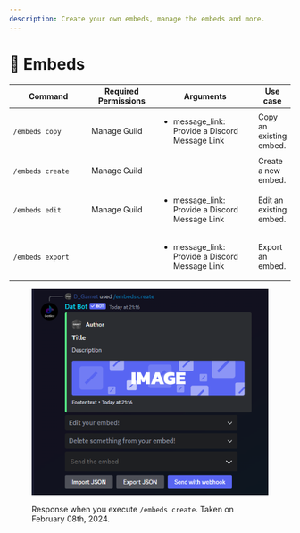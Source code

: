 ```yaml
---
description: Create your own embeds, manage the embeds and more.
---
```


# 🎨 Embeds

<table><thead><tr><th width="256">Command</th><th width="166">Required Permissions</th><th width="267">Arguments</th><th>Use case</th></tr></thead><tbody><tr><td><code>/embeds copy</code></td><td>Manage Guild</td><td><ul><li>message_link: Provide a Discord Message Link</li></ul></td><td>Copy an existing embed.</td></tr><tr><td><code>/embeds create</code></td><td>Manage Guild</td><td></td><td>Create a new embed.</td></tr><tr><td><code>/embeds edit</code></td><td>Manage Guild</td><td><ul><li>message_link: Provide a Discord Message Link</li></ul></td><td>Edit an existing embed.</td></tr><tr><td><code>/embeds export</code></td><td></td><td><ul><li>message_link: Provide a Discord Message Link</li></ul></td><td>Export an embed.</td></tr></tbody></table>

<figure><img src="../../.gitbook/assets/Screenshot 2024-02-08 211622.png" alt=""><figcaption><p>Response when you execute <code>/embeds create</code>. Taken on February 08th, 2024. </p></figcaption></figure>

